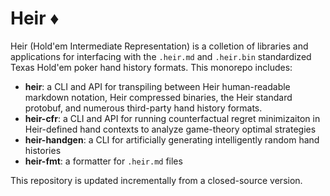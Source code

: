 # Heir ♦️
Heir (Hold'em Intermediate Representation) is a colletion of libraries and applications for interfacing with the `.heir.md` and `.heir.bin` standardized Texas Hold'em poker hand history formats. This monorepo includes:
- **heir**: a CLI and API for transpiling between Heir human-readable markdown notation, Heir compressed binaries, the Heir standard protobuf, and numerous third-party hand history formats.
- **heir-cfr**: a CLI and API for running counterfactual regret minimizaiton in Heir-defined hand contexts to analyze game-theory optimal strategies
- **heir-handgen**: a CLI for artificially generating intelligently random hand histories
- **heir-fmt**: a formatter for `.heir.md` files

This repository is updated incrementally from a closed-source version.
